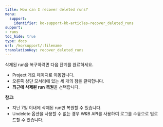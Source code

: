 ```yaml
---
title: How can I recover deleted runs?
menu:
  support:
    identifier: ko-support-kb-articles-recover_deleted_runs
support:
- runs
toc_hide: true
type: docs
url: /ko/support/:filename
translationKey: recover_deleted_runs
---
```

삭제된 run을 복구하려면 다음 단계를 완료하세요.

- Project 개요 페이지로 이동합니다.
- 오른쪽 상단 모서리에 있는 세 개의 점을 클릭합니다.
- **최근에 삭제된 run 복원**을 선택합니다.

**참고**:
- 지난 7일 이내에 삭제된 run만 복원할 수 있습니다.
- Undelete 옵션을 사용할 수 없는 경우 W&B API를 사용하여 로그를 수동으로 업로드할 수 있습니다.
